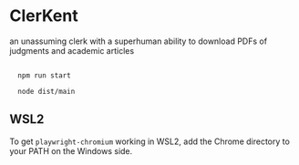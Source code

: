 # ClerKent

an unassuming clerk with a superhuman ability to download PDFs of judgments and academic articles

```shell

  npm run start

  node dist/main

```

## WSL2

To get `playwright-chromium` working in WSL2, add the Chrome directory to your PATH on the Windows side.